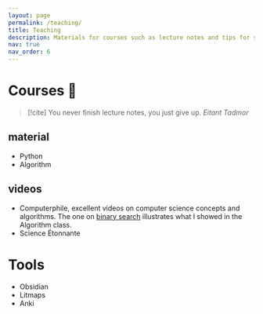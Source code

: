 ```yaml
---
layout: page
permalink: /teaching/
title: Teaching
description: Materials for courses such as lecture notes and tips for students (or anyone doing research).
nav: true
nav_order: 6
---
```


# Courses 📖
> [!cite] You never finish lecture notes, you just give up.
> *Eitant Tadmor*

## material
- Python
- Algorithm

## videos
- Computerphile, excellent videos on computer science concepts and algorithms. The one on [binary search](https://www.youtube.com/watch?v=hDn8iOc30Tk) illustrates what I showed in the Algorithm class.
- Science Étonnante

# Tools


- Obsidian
- Litmaps
- Anki
